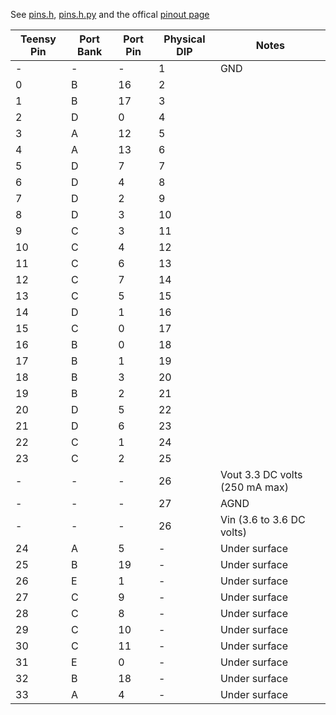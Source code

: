 See [pins.h](./common/pins.h), [pins.h.py](./common/pins.h.py) and the offical [pinout page](https://www.pjrc.com/teensy/pinout.html)

| Teensy Pin | Port Bank | Port Pin | Physical DIP | Notes
| ---------- | --------- | -------- | ------------ | -----
| -          | -         | -        | 1            | GND
| 0          | B         | 16       | 2            |
| 1          | B         | 17       | 3            |
| 2          | D         | 0        | 4            |
| 3          | A         | 12       | 5            |
| 4          | A         | 13       | 6            |
| 5          | D         | 7        | 7            |
| 6          | D         | 4        | 8            |
| 7          | D         | 2        | 9            |
| 8          | D         | 3        | 10           |
| 9          | C         | 3        | 11           |
| 10         | C         | 4        | 12           |
| 11         | C         | 6        | 13           |
| 12         | C         | 7        | 14           |
| 13         | C         | 5        | 15           |
| 14         | D         | 1        | 16           |
| 15         | C         | 0        | 17           |
| 16         | B         | 0        | 18           |
| 17         | B         | 1        | 19           |
| 18         | B         | 3        | 20           |
| 19         | B         | 2        | 21           |
| 20         | D         | 5        | 22           |
| 21         | D         | 6        | 23           |
| 22         | C         | 1        | 24           |
| 23         | C         | 2        | 25           |
| -          | -         | -        | 26           | Vout 3.3 DC volts (250 mA max)
| -          | -         | -        | 27           | AGND
| -          | -         | -        | 26           | Vin (3.6 to 3.6 DC volts)
| 24         | A         | 5        | -            | Under surface
| 25         | B         | 19       | -            | Under surface
| 26         | E         | 1        | -            | Under surface
| 27         | C         | 9        | -            | Under surface
| 28         | C         | 8        | -            | Under surface
| 29         | C         | 10       | -            | Under surface
| 30         | C         | 11       | -            | Under surface
| 31         | E         | 0        | -            | Under surface
| 32         | B         | 18       | -            | Under surface
| 33         | A         | 4        | -            | Under surface
